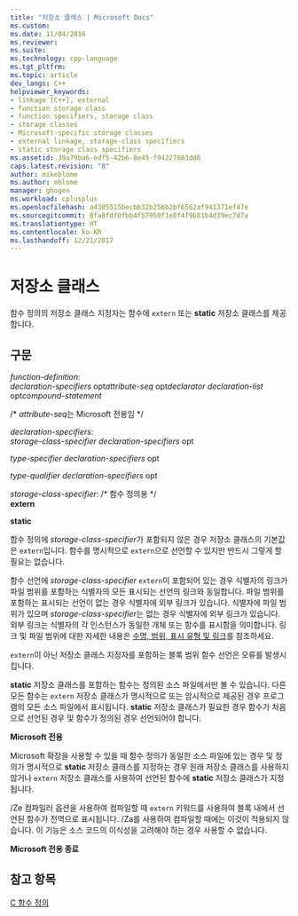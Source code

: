 ```yaml
---
title: "저장소 클래스 | Microsoft Docs"
ms.custom: 
ms.date: 11/04/2016
ms.reviewer: 
ms.suite: 
ms.technology: cpp-language
ms.tgt_pltfrm: 
ms.topic: article
dev_langs: C++
helpviewer_keywords:
- linkage [C++], external
- function storage class
- function specifiers, storage class
- storage classes
- Microsoft-specific storage classes
- external linkage, storage-class specifiers
- static storage class specifiers
ms.assetid: 39a79ba6-edf5-42b6-8e45-f94227603dd6
caps.latest.revision: "8"
author: mikeblome
ms.author: mblome
manager: ghogen
ms.workload: cplusplus
ms.openlocfilehash: a4385515becbb32b256b2bf6562af941371ef47e
ms.sourcegitcommit: 8fa8fdf0fbb4f57950f1e8f4f9b81b4d39ec7d7a
ms.translationtype: HT
ms.contentlocale: ko-KR
ms.lasthandoff: 12/21/2017
---
```

# <a name="storage-class"></a>저장소 클래스
함수 정의의 저장소 클래스 지정자는 함수에 `extern` 또는 **static** 저장소 클래스를 제공합니다.  
  
## <a name="syntax"></a>구문  
 *function-definition*:  
 *declaration-specifiers* opt*attribute-seq* opt*declarator declaration-list* opt*compound-statement*  
  
 /\* *attribute-seq*는 Microsoft 전용임 */  
  
 *declaration-specifiers*:  
 *storage-class-specifier declaration-specifiers* opt  
  
 *type-specifier declaration-specifiers* opt  
  
 *type-qualifier declaration-specifiers* opt  
  
 *storage-class-specifier*: /\* 함수 정의용 \*/  
 **extern**  
  
 **static**  
  
 함수 정의에 *storage-class-specifier*가 포함되지 않은 경우 저장소 클래스의 기본값은 `extern`입니다. 함수를 명시적으로 `extern`으로 선언할 수 있지만 반드시 그렇게 할 필요는 없습니다.  
  
 함수 선언에 *storage-class-specifier* `extern`이 포함되어 있는 경우 식별자의 링크가 파일 범위를 포함하는 식별자의 모든 표시되는 선언의 링크와 동일합니다. 파일 범위를 포함하는 표시되는 선언이 없는 경우 식별자에 외부 링크가 있습니다. 식별자에 파일 범위가 있으며 *storage-class-specifier*는 없는 경우 식별자에 외부 링크가 있습니다. 외부 링크는 식별자의 각 인스턴스가 동일한 개체 또는 함수를 표시함을 의미합니다. 링크 및 파일 범위에 대한 자세한 내용은 [수명, 범위, 표시 유형 및 링크](../c-language/lifetime-scope-visibility-and-linkage.md)를 참조하세요.  
  
 `extern`이 아닌 저장소 클래스 지정자를 포함하는 블록 범위 함수 선언은 오류를 발생시킵니다.  
  
 **static** 저장소 클래스를 포함하는 함수는 정의된 소스 파일에서만 볼 수 있습니다. 다른 모든 함수는 `extern` 저장소 클래스가 명시적으로 또는 암시적으로 제공된 경우 프로그램의 모든 소스 파일에서 표시됩니다. **static** 저장소 클래스가 필요한 경우 함수가 처음으로 선언된 경우 및 함수가 정의된 경우 선언되어야 합니다.  
  
 **Microsoft 전용**  
  
 Microsoft 확장을 사용할 수 있을 때 함수 정의가 동일한 소스 파일에 있는 경우 및 정의가 명시적으로 **static** 저장소 클래스를 지정하는 경우 원래 저장소 클래스를 사용하지 않거나 `extern` 저장소 클래스를 사용하여 선언된 함수에 **static** 저장소 클래스가 지정됩니다.  
  
 /Ze 컴파일러 옵션을 사용하여 컴파일할 때 `extern` 키워드를 사용하여 블록 내에서 선언된 함수가 전역으로 표시됩니다. /Za를 사용하여 컴파일할 때에는 이것이 적용되지 않습니다. 이 기능은 소스 코드의 이식성을 고려해야 하는 경우 사용할 수 없습니다.  
  
 **Microsoft 전용 종료**  
  
## <a name="see-also"></a>참고 항목  
 [C 함수 정의](../c-language/c-function-definitions.md)